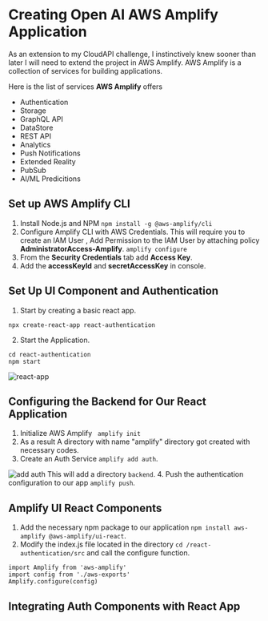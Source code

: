 # Creating Open AI AWS Amplify Application

As an extension to my CloudAPI challenge, I instinctively knew sooner than later I will need to extend the project in AWS Amplify. AWS Amplify is a collection of services for building applications.

Here is the list of services **AWS Amplify** offers

- Authentication
- Storage
- GraphQL API
- DataStore
- REST API
- Analytics
- Push Notifications
- Extended Reality
- PubSub
- AI/ML Predicitions


## Set up AWS Amplify CLI 

1. Install Node.js and NPM `npm install -g @aws-amplify/cli`
2. Configure Amplify CLI with AWS Credentials. This will require you to create an IAM User , Add Permission to the IAM User by attaching policy **AdministratorAccess-Amplify**.
```amplify configure```
3. From the **Security Credentials** tab add **Access Key**.
4. Add the **accessKeyId** and **secretAccessKey** in console.


## Set Up UI Component and Authentication

1. Start by creating a basic react app.

```
npx create-react-app react-authentication 
```
2. Start the Application.

``` 
cd react-authentication
npm start
```
![react-app](../assets/Screenshot%202024-07-21%20at%2009.35.08.png)

## Configuring the Backend for Our React Application

1. Initialize AWS Amplify ``` amplify init```
2. As a result A directory with name "amplify" directory got created with necessary codes.
3. Create an Auth Service ``` amplify add auth ```.

![add auth](../assets/add%20auth.png)
This will add a directory `backend`.
4. Push the authentication configuration to our app ```amplify push```.

## Amplify UI React Components
1. Add the necessary npm package to our application ```npm install aws-amplify @aws-amplify/ui-react```.
2. Modify the index.js file located in the directory ```cd /react-authentication/src``` and call the configure function.
```
import Amplify from 'aws-amplify'
import config from './aws-exports'
Amplify.configure(config)
```
## Integrating Auth Components with React App
